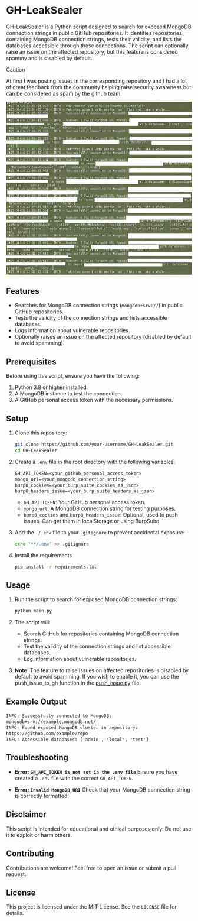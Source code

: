 # GH-LeakSealer

GH-LeakSealer is a Python script designed to search for exposed MongoDB connection strings in public GitHub repositories. It identifies repositories containing MongoDB connection strings, tests their validity, and lists the databases accessible through these connections. The script can optionally raise an issue on the affected repository, but this feature is considered spammy and is disabled by default.

> [!CAUTION]
> At first I was posting issues in the corresponding repository and I had a lot of great feedback from the community helping raise security awareness but can be considered as spam by the github team.

<img src="./images/scriptOutput.png">

## Features

- Searches for MongoDB connection strings (`mongodb+srv://`) in public GitHub repositories.
- Tests the validity of the connection strings and lists accessible databases.
- Logs information about vulnerable repositories.
- Optionally raises an issue on the affected repository (disabled by default to avoid spamming).

## Prerequisites

Before using this script, ensure you have the following:

1. Python 3.8 or higher installed.
2. A MongoDB instance to test the connection.
3. A GitHub personal access token with the necessary permissions.

## Setup

1. Clone this repository:

   ```bash
   git clone https://github.com/your-username/GH-LeakSealer.git
   cd GH-LeakSealer
   ```

2. Create a `.env` file in the root directory with the following variables:

   ```env
   GH_API_TOKEN=<your_github_personal_access_token>
   mongo_url=<your_mongodb_connection_string>
   burp0_cookies=<your_burp_suite_cookies_as_json>
   burp0_headers_issue=<your_burp_suite_headers_as_json>
   ```

   - `GH_API_TOKEN`: Your GitHub personal access token.
   - `mongo_url`: A MongoDB connection string for testing purposes.
   - `burp0_cookies` and `burp0_headers_issue`: Optional, used to push issues. Can get them in localStorage or using BurpSuite.

3. Add the `./.env` file to your `.gitignore` to prevent accidental exposure:

   ```bash
   echo "**/.env" >> .gitignore
   ```
4. Install the requirements
     ```bash
   pip install -r requirements.txt
   ```
## Usage

1. Run the script to search for exposed MongoDB connection strings:

   ```bash
   python main.py
   ```

2. The script will:

   - Search GitHub for repositories containing MongoDB connection strings.
   - Test the validity of the connection strings and list accessible databases.
   - Log information about vulnerable repositories.

3. **Note**: The feature to raise issues on affected repositories is disabled by default to avoid spamming. If you wish to enable it, you can use the push_issue_to_gh function in the [push_issue.py](./push_issue.py) file

## Example Output

```
INFO: Successfully connected to MongoDB: mongodb+srv://example.mongodb.net/
INFO: Found exposed MongoDB cluster in repository: https://github.com/example/repo
INFO: Accessible databases: ['admin', 'local', 'test']
```

## Troubleshooting

- **Error: `GH_API_TOKEN is not set in the .env file`**
  Ensure you have created a `.env` file with the correct `GH_API_TOKEN`.

- **Error: `Invalid MongoDB URI`**
  Check that your MongoDB connection string is correctly formatted.

## Disclaimer

This script is intended for educational and ethical purposes only. Do not use it to exploit or harm others.

## Contributing

Contributions are welcome! Feel free to open an issue or submit a pull request.

## License

This project is licensed under the MIT License. See the `LICENSE` file for details.